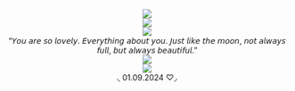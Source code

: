  
<div align="center">
  <img src="https://komarev.com/ghpvc/?username=your-github-username&label=★">
</div>

<div align="center">
  <img src= "https://i.imgur.com/TbItnVV.webp">
</div>

<div align="center">
<img src= "https://i.imgur.com/oqAdaNd.png">
</div>

<div align="center">
“𝘠𝘰𝘶 𝘢𝘳𝘦 𝘴𝘰 𝘭𝘰𝘷𝘦𝘭𝘺. 𝘌𝘷𝘦𝘳𝘺𝘵𝘩𝘪𝘯𝘨 𝘢𝘣𝘰𝘶𝘵 𝘺𝘰𝘶. 𝘑𝘶𝘴𝘵 𝘭𝘪𝘬𝘦 𝘵𝘩𝘦 𝘮𝘰𝘰𝘯, 𝘯𝘰𝘵 𝘢𝘭𝘸𝘢𝘺𝘴 𝘧𝘶𝘭𝘭, 𝘣𝘶𝘵 𝘢𝘭𝘸𝘢𝘺𝘴 𝘣𝘦𝘢𝘶𝘵𝘪𝘧𝘶𝘭.”
</div>

  
  <div align="center">
  <img src= "https://i.imgur.com/TbItnVV.webp">
 </div>
 
<div align="center">
 <img src="https://i.imgur.com/TwI9a9h.png">
</div>

<div align="center">
◟ 01.09.2024 ♡◞
</div>
